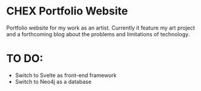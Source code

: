 # CHEX Portfolio Website
Portfolio website for my work as an artist. Currently it feature my art project and a forthcoming blog about the problems and limitations of technology.
# TO DO:
* Switch to Svelte as front-end framework
* Switch to Neo4j as a database
